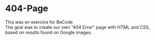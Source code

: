 # 404-Page  
This was an exercice for BeCode  
The goal was to create our own "404 Error" page with HTML and CSS, based on results found on Google images.
